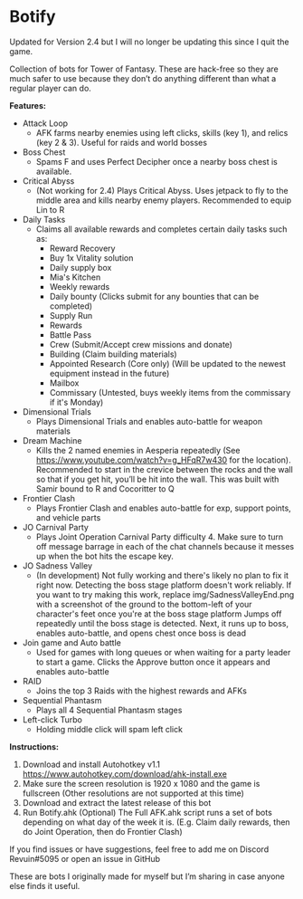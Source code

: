 # Botify

Updated for Version 2.4 but I will no longer be updating this since I quit the game. 

Collection of bots for Tower of Fantasy. These are hack-free so they are much safer to use because they don’t do anything different than what a regular player can do. 

**Features:**
- Attack Loop
  - AFK farms nearby enemies using left clicks, skills (key 1), and relics (key 2 & 3). Useful for raids and world bosses
- Boss Chest
  - Spams F and uses Perfect Decipher once a nearby boss chest is available. 
- Critical Abyss
  - (Not working for 2.4) Plays Critical Abyss. Uses jetpack to fly to the middle area and kills nearby enemy players. Recommended to equip Lin to R
- Daily Tasks
  - Claims all available rewards and completes certain daily tasks such as:
    - Reward Recovery
    - Buy 1x Vitality solution
    - Daily supply box
    - Mia's Kitchen
    - Weekly rewards
    - Daily bounty (Clicks submit for any bounties that can be completed)
    - Supply Run
    - Rewards
    - Battle Pass
    - Crew (Submit/Accept crew missions and donate)
    - Building (Claim building materials)
    - Appointed Research (Core only) (Will be updated to the newest equipment instead in the future)
    - Mailbox
    - Commissary (Untested, buys weekly items from the commissary if it's Monday)
- Dimensional Trials
  - Plays Dimensional Trials and enables auto-battle for weapon materials
- Dream Machine
  - Kills the 2 named enemies in Aesperia repeatedly (See https://www.youtube.com/watch?v=g_HFqR7w430 for the location). Recommended to start in the crevice between the rocks and the wall so that if you get hit, you’ll be hit into the wall. This was built with Samir bound to R and Cocoritter to Q
- Frontier Clash
  - Plays Frontier Clash and enables auto-battle for exp, support points, and vehicle parts
- JO Carnival Party
  - Plays Joint Operation Carnival Party difficulty 4. Make sure to turn off message barrage in each of the chat channels because it messes up when the bot hits the escape key. 
- JO Sadness Valley
  - (In development) Not fully working and there's likely no plan to fix it right now. Detecting the boss stage platform doesn't work reliably. If you want to try making this work, replace img/SadnessValleyEnd.png with a screenshot of the ground to the bottom-left of your character's feet once you're at the boss stage platform
Jumps off repeatedly until the boss stage is detected. Next, it runs up to boss, enables auto-battle, and opens chest once boss is dead
- Join game and Auto battle
  - Used for games with long queues or when waiting for a party leader to start a game. Clicks the Approve button once it appears and enables auto-battle
- RAID
  - Joins the top 3 Raids with the highest rewards and AFKs
- Sequential Phantasm
  - Plays all 4 Sequential Phantasm stages
- Left-click Turbo
  - Holding middle click will spam left click



**Instructions:**
1. Download and install Autohotkey v1.1
https://www.autohotkey.com/download/ahk-install.exe
2. Make sure the screen resolution is 1920 x 1080 and the game is fullscreen (Other resolutions are not supported at this time)
3. Download and extract the latest release of this bot 
4. Run Botify.ahk
(Optional) The Full AFK.ahk script runs a set of bots depending on what day of the week it is. (E.g. Claim daily rewards, then do Joint Operation, then do Frontier Clash)


If you find issues or have suggestions, feel free to add me on Discord Revuin#5095 or open an issue in GitHub

These are bots I originally made for myself but I’m sharing in case anyone else finds it useful. 
